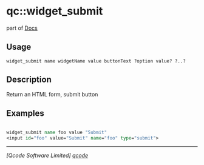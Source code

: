 qc::widget_submit
=================

part of [Docs](.)

Usage
-----
`
	widget_submit name widgetName value buttonText ?option value? ?..?
    `

Description
-----------
Return an HTML form, submit button

Examples
--------
```tcl

widget_submit name foo value "Submit"
<input id="foo" value="Submit" name="foo" type="submit">

```

----------------------------------
*[Qcode Software Limited] [qcode]*

[qcode]: http://www.qcode.co.uk "Qcode Software"